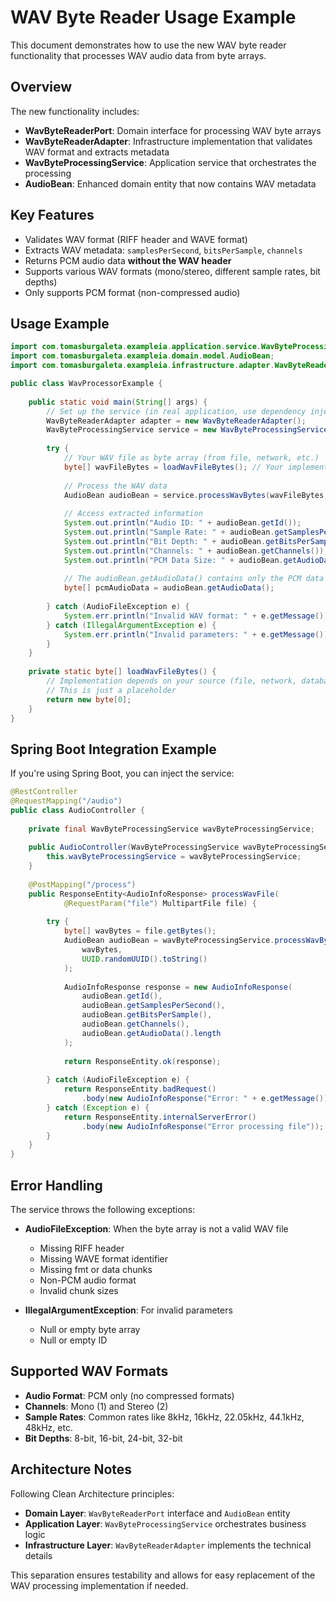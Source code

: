 # WAV Byte Reader Usage Example

This document demonstrates how to use the new WAV byte reader functionality that processes WAV audio data from byte arrays.

## Overview

The new functionality includes:
- **WavByteReaderPort**: Domain interface for processing WAV byte arrays
- **WavByteReaderAdapter**: Infrastructure implementation that validates WAV format and extracts metadata
- **WavByteProcessingService**: Application service that orchestrates the processing
- **AudioBean**: Enhanced domain entity that now contains WAV metadata

## Key Features

- Validates WAV format (RIFF header and WAVE format)
- Extracts WAV metadata: `samplesPerSecond`, `bitsPerSample`, `channels`
- Returns PCM audio data **without the WAV header**
- Supports various WAV formats (mono/stereo, different sample rates, bit depths)
- Only supports PCM format (non-compressed audio)

## Usage Example

```java
import com.tomasburgaleta.exampleia.application.service.WavByteProcessingService;
import com.tomasburgaleta.exampleia.domain.model.AudioBean;
import com.tomasburgaleta.exampleia.infrastructure.adapter.WavByteReaderAdapter;

public class WavProcessorExample {
    
    public static void main(String[] args) {
        // Set up the service (in real application, use dependency injection)
        WavByteReaderAdapter adapter = new WavByteReaderAdapter();
        WavByteProcessingService service = new WavByteProcessingService(adapter);
        
        try {
            // Your WAV file as byte array (from file, network, etc.)
            byte[] wavFileBytes = loadWavFileBytes(); // Your implementation
            
            // Process the WAV data
            AudioBean audioBean = service.processWavBytes(wavFileBytes, "unique-audio-id");
            
            // Access extracted information
            System.out.println("Audio ID: " + audioBean.getId());
            System.out.println("Sample Rate: " + audioBean.getSamplesPerSecond() + " Hz");
            System.out.println("Bit Depth: " + audioBean.getBitsPerSample() + " bits");
            System.out.println("Channels: " + audioBean.getChannels());
            System.out.println("PCM Data Size: " + audioBean.getAudioData().length + " bytes");
            
            // The audioBean.getAudioData() contains only the PCM data without WAV header
            byte[] pcmAudioData = audioBean.getAudioData();
            
        } catch (AudioFileException e) {
            System.err.println("Invalid WAV format: " + e.getMessage());
        } catch (IllegalArgumentException e) {
            System.err.println("Invalid parameters: " + e.getMessage());
        }
    }
    
    private static byte[] loadWavFileBytes() {
        // Implementation depends on your source (file, network, database, etc.)
        // This is just a placeholder
        return new byte[0];
    }
}
```

## Spring Boot Integration Example

If you're using Spring Boot, you can inject the service:

```java
@RestController
@RequestMapping("/audio")
public class AudioController {
    
    private final WavByteProcessingService wavByteProcessingService;
    
    public AudioController(WavByteProcessingService wavByteProcessingService) {
        this.wavByteProcessingService = wavByteProcessingService;
    }
    
    @PostMapping("/process")
    public ResponseEntity<AudioInfoResponse> processWavFile(
            @RequestParam("file") MultipartFile file) {
        
        try {
            byte[] wavBytes = file.getBytes();
            AudioBean audioBean = wavByteProcessingService.processWavBytes(
                wavBytes, 
                UUID.randomUUID().toString()
            );
            
            AudioInfoResponse response = new AudioInfoResponse(
                audioBean.getId(),
                audioBean.getSamplesPerSecond(),
                audioBean.getBitsPerSample(),
                audioBean.getChannels(),
                audioBean.getAudioData().length
            );
            
            return ResponseEntity.ok(response);
            
        } catch (AudioFileException e) {
            return ResponseEntity.badRequest()
                .body(new AudioInfoResponse("Error: " + e.getMessage()));
        } catch (Exception e) {
            return ResponseEntity.internalServerError()
                .body(new AudioInfoResponse("Error processing file"));
        }
    }
}
```

## Error Handling

The service throws the following exceptions:

- **AudioFileException**: When the byte array is not a valid WAV file
  - Missing RIFF header
  - Missing WAVE format identifier
  - Missing fmt or data chunks
  - Non-PCM audio format
  - Invalid chunk sizes

- **IllegalArgumentException**: For invalid parameters
  - Null or empty byte array
  - Null or empty ID

## Supported WAV Formats

- **Audio Format**: PCM only (no compressed formats)
- **Channels**: Mono (1) and Stereo (2) 
- **Sample Rates**: Common rates like 8kHz, 16kHz, 22.05kHz, 44.1kHz, 48kHz, etc.
- **Bit Depths**: 8-bit, 16-bit, 24-bit, 32-bit

## Architecture Notes

Following Clean Architecture principles:
- **Domain Layer**: `WavByteReaderPort` interface and `AudioBean` entity
- **Application Layer**: `WavByteProcessingService` orchestrates business logic
- **Infrastructure Layer**: `WavByteReaderAdapter` implements the technical details

This separation ensures testability and allows for easy replacement of the WAV processing implementation if needed.